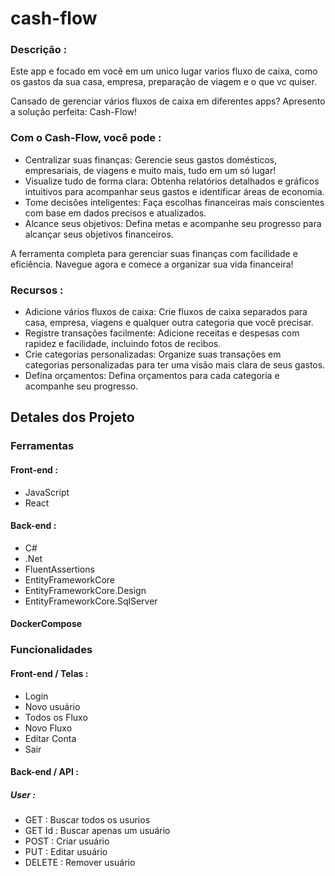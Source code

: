 # cash-flow

####

### Descrição :
Este app e focado em vocẽ em um unico lugar varios fluxo de caixa, como os gastos da sua casa, empresa, preparação de viagem e o que vc quiser.

Cansado de gerenciar vários fluxos de caixa em diferentes apps? Apresento a solução perfeita: Cash-Flow!

### Com o Cash-Flow, você pode :

* Centralizar suas finanças: Gerencie seus gastos domésticos, empresariais, de viagens e muito mais, tudo em um só lugar!
* Visualize tudo de forma clara: Obtenha relatórios detalhados e gráficos intuitivos para acompanhar seus gastos e identificar áreas de economia.
* Tome decisões inteligentes: Faça escolhas financeiras mais conscientes com base em dados precisos e atualizados.
* Alcance seus objetivos: Defina metas e acompanhe seu progresso para alcançar seus objetivos financeiros.

A ferramenta completa para gerenciar suas finanças com facilidade e eficiência. Navegue agora e comece a organizar sua vida financeira!

### Recursos :

* Adicione vários fluxos de caixa: Crie fluxos de caixa separados para casa, empresa, viagens e qualquer outra categoria que você precisar.
* Registre transações facilmente: Adicione receitas e despesas com rapidez e facilidade, incluindo fotos de recibos.
* Crie categorias personalizadas: Organize suas transações em categorias personalizadas para ter uma visão mais clara de seus gastos.
* Defina orçamentos: Defina orçamentos para cada categoria e acompanhe seu progresso.

## Detales dos Projeto

### Ferramentas

#### Front-end :
* JavaScript
* React

#### Back-end :
* C#
* .Net
* FluentAssertions
* EntityFrameworkCore
* EntityFrameworkCore.Design
* EntityFrameworkCore.SqlServer

#### DockerCompose


### Funcionalidades 

#### Front-end / Telas :
* Login 
* Novo usuário
* Todos os Fluxo
* Novo Fluxo
* Editar Conta
* Sair 

#### Back-end / API :

##### User :
* GET : Buscar todos os usurios
* GET Id : Buscar apenas um usuário
* POST : Criar usuário
* PUT : Editar usuário
* DELETE : Remover usuário
